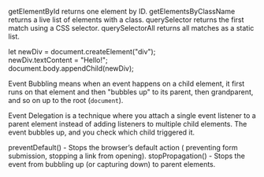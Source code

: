 
getElementById returns one element by ID.
getElementsByClassName returns a live list of elements with a class.
querySelector returns the first match using a CSS selector.
querySelectorAll returns all matches as a static list.

let newDiv = document.createElement("div");  
newDiv.textContent = "Hello!";  
document.body.appendChild(newDiv);

Event Bubbling means when an event happens on a child element, it first runs on that element and then "bubbles up" to its parent, then grandparent, and so on up to the root (`document`).

Event Delegation is a technique where you attach a single event listener to a parent element instead of adding listeners to multiple child elements. The event bubbles up, and you check which child triggered it.

preventDefault() - Stops the browser’s default action ( preventing form submission, stopping a link from opening).
stopPropagation() - Stops the event from bubbling up (or capturing down) to parent elements.




